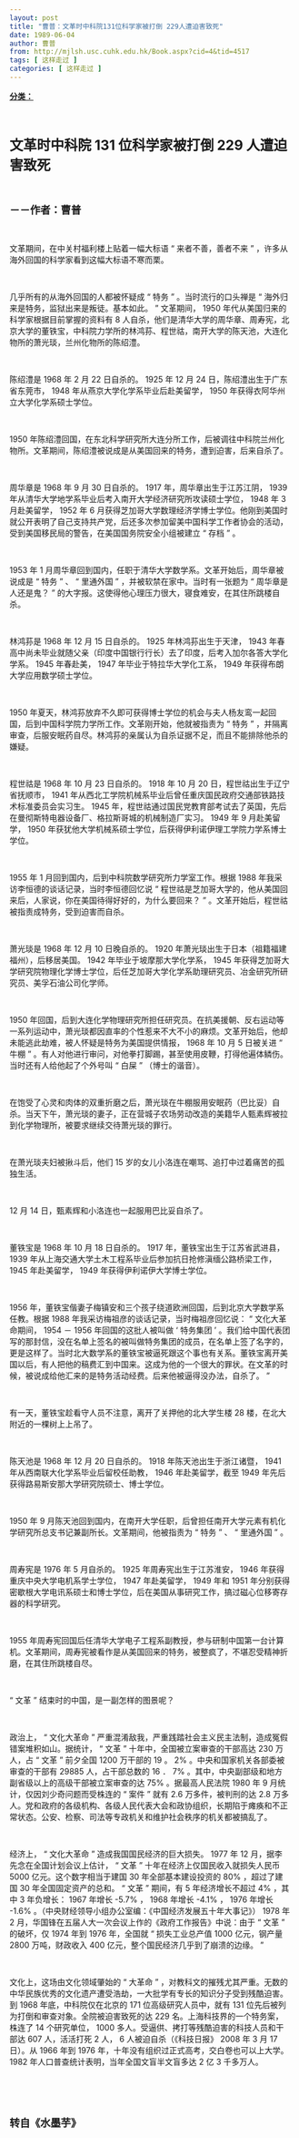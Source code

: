 ```yaml
---
layout: post
title: "曹普：文革时中科院131位科学家被打倒 229人遭迫害致死"
date: 1989-06-04
author: 曹普
from: http://mjlsh.usc.cuhk.edu.hk/Book.aspx?cid=4&tid=4517
tags: [ 这样走过 ]
categories: [ 这样走过 ]
---
```


<div style="margin: 15px 10px 10px 0px;">
 <div>
  <span id="ctl00_ContentPlaceHolder1_chapter1_SubjectLabel" style="font-weight:bold;text-decoration:underline;">
   分类：
  </span>
 </div>
 <p class="p1">
  <b>
   <font size="5">
    <span class="s1">
    </span>
    <br/>
   </font>
  </b>
 </p>
 <p class="p2">
  <b>
   <font size="5">
    <span class="s1" style="">
     文革时中科院
    </span>
    <span class="s2" style="">
     131
    </span>
    <span class="s1" style="">
     位科学家被打倒
    </span>
    <span class="s2" style="">
     229
    </span>
    <span class="s1" style="">
     人遭迫害致死
    </span>
   </font>
  </b>
 </p>
 <p class="p2">
  <span class="s1">
   <b>
    <font size="4">
     <br/>
    </font>
   </b>
  </span>
 </p>
 <p class="p2">
  <b>
   <font size="4">
    <span class="s1">
     －－作者：曹普
    </span>
    <span class="s2">
     <span class="Apple-converted-space">
     </span>
    </span>
   </font>
  </b>
 </p>
 <p class="p1">
  <span class="s1">
  </span>
  <br/>
 </p>
 <p class="p2">
  <span class="s1">
   文革期间，在中关村福利楼上贴着一幅大标语
  </span>
  <span class="s2">
   “
  </span>
  <span class="s1">
   来者不善，善者不来
  </span>
  <span class="s2">
   ”
  </span>
  <span class="s1">
   ，许多从海外回国的科学家看到这幅大标语不寒而栗。
  </span>
 </p>
 <p class="p1">
  <span class="s1">
  </span>
  <br/>
 </p>
 <p class="p2">
  <span class="s1">
   几乎所有的从海外回国的人都被怀疑成
  </span>
  <span class="s2">
   “
  </span>
  <span class="s1">
   特务
  </span>
  <span class="s2">
   ”
  </span>
  <span class="s1">
   。当时流行的口头禅是
  </span>
  <span class="s2">
   “
  </span>
  <span class="s1">
   海外归来是特务，监狱出来是叛徒。基本如此。
  </span>
  <span class="s2">
   ”
  </span>
  <span class="s1">
   文革期间，
  </span>
  <span class="s2">
   1950
  </span>
  <span class="s1">
   年代从美国归来的科学家根据目前掌握的资料有
  </span>
  <span class="s2">
   8
  </span>
  <span class="s1">
   人自杀，他们是清华大学的周华章、周寿宪，北京大学的董铁宝，中科院力学所的林鸿荪、程世祜，南开大学的陈天池，大连化物所的萧光琰，兰州化物所的陈绍澧。
  </span>
 </p>
 <p class="p1">
  <span class="s1">
  </span>
  <br/>
 </p>
 <p class="p2">
  <span class="s1">
   陈绍澧是
  </span>
  <span class="s2">
   1968
  </span>
  <span class="s1">
   年
  </span>
  <span class="s2">
   2
  </span>
  <span class="s1">
   月
  </span>
  <span class="s2">
   22
  </span>
  <span class="s1">
   日自杀的。
  </span>
  <span class="s2">
   1925
  </span>
  <span class="s1">
   年
  </span>
  <span class="s2">
   12
  </span>
  <span class="s1">
   月
  </span>
  <span class="s2">
   24
  </span>
  <span class="s1">
   日，陈绍澧出生于广东省东莞市，
  </span>
  <span class="s2">
   1948
  </span>
  <span class="s1">
   年从燕京大学化学系毕业后赴美留学，
  </span>
  <span class="s2">
   1950
  </span>
  <span class="s1">
   年获得衣阿华州立大学化学系硕士学位。
  </span>
 </p>
 <p class="p1">
  <span class="s1">
  </span>
  <br/>
 </p>
 <p class="p2">
  <span class="s2">
   1950
  </span>
  <span class="s1">
   年陈绍澧回国，在东北科学研究所大连分所工作，后被调往中科院兰州化物所。文革期间，陈绍澧被说成是从美国回来的特务，遭到迫害，后来自杀了。
  </span>
 </p>
 <p class="p1">
  <span class="s1">
  </span>
  <br/>
 </p>
 <p class="p2">
  <span class="s1">
   周华章是
  </span>
  <span class="s2">
   1968
  </span>
  <span class="s1">
   年
  </span>
  <span class="s2">
   9
  </span>
  <span class="s1">
   月
  </span>
  <span class="s2">
   30
  </span>
  <span class="s1">
   日自杀的。
  </span>
  <span class="s2">
   1917
  </span>
  <span class="s1">
   年，周华章出生于江苏江阴，
  </span>
  <span class="s2">
   1939
  </span>
  <span class="s1">
   年从清华大学地学系毕业后考入南开大学经济研究所攻读硕士学位，
  </span>
  <span class="s2">
   1948
  </span>
  <span class="s1">
   年
  </span>
  <span class="s2">
   3
  </span>
  <span class="s1">
   月赴美留学，
  </span>
  <span class="s2">
   1952
  </span>
  <span class="s1">
   年
  </span>
  <span class="s2">
   6
  </span>
  <span class="s1">
   月获得芝加哥大学数理经济学博士学位。他刚到美国时就公开表明了自己支持共产党，后还多次参加留美中国科学工作者协会的活动，受到美国移民局的警告，在美国国务院安全小组被建立
  </span>
  <span class="s2">
   “
  </span>
  <span class="s1">
   存档
  </span>
  <span class="s2">
   ”
  </span>
  <span class="s1">
   。
  </span>
 </p>
 <p class="p1">
  <span class="s1">
  </span>
  <br/>
 </p>
 <p class="p2">
  <span class="s2">
   1953
  </span>
  <span class="s1">
   年
  </span>
  <span class="s2">
   1
  </span>
  <span class="s1">
   月周华章回到国内，任职于清华大学数学系。文革开始后，周华章被说成是
  </span>
  <span class="s2">
   “
  </span>
  <span class="s1">
   特务
  </span>
  <span class="s2">
   ”
  </span>
  <span class="s1">
   、
  </span>
  <span class="s2">
   “
  </span>
  <span class="s1">
   里通外国
  </span>
  <span class="s2">
   ”
  </span>
  <span class="s1">
   ，并被软禁在家中。当时有一张题为
  </span>
  <span class="s2">
   “
  </span>
  <span class="s1">
   周华章是人还是鬼？
  </span>
  <span class="s2">
   ”
  </span>
  <span class="s1">
   的大字报。这使得他心理压力很大，寝食难安，在其住所跳楼自杀。
  </span>
 </p>
 <p class="p1">
  <span class="s1">
  </span>
  <br/>
 </p>
 <p class="p2">
  <span class="s1">
   林鸿荪是
  </span>
  <span class="s2">
   1968
  </span>
  <span class="s1">
   年
  </span>
  <span class="s2">
   12
  </span>
  <span class="s1">
   月
  </span>
  <span class="s2">
   15
  </span>
  <span class="s1">
   日自杀的。
  </span>
  <span class="s2">
   1925
  </span>
  <span class="s1">
   年林鸿荪出生于天津，
  </span>
  <span class="s2">
   1943
  </span>
  <span class="s1">
   年春高中尚未毕业就随父亲（印度中国银行行长）去了印度，后考入加尔各答大学化学系。
  </span>
  <span class="s2">
   1945
  </span>
  <span class="s1">
   年春赴美，
  </span>
  <span class="s2">
   1947
  </span>
  <span class="s1">
   年毕业于特拉华大学化工系，
  </span>
  <span class="s2">
   1949
  </span>
  <span class="s1">
   年获得布朗大学应用数学硕士学位。
  </span>
 </p>
 <p class="p1">
  <span class="s1">
  </span>
  <br/>
 </p>
 <p class="p2">
  <span class="s2">
   1950
  </span>
  <span class="s1">
   年夏天，林鸿荪放弃不久即可获得博士学位的机会与夫人杨友鸾一起回国，后到中国科学院力学所工作。文革刚开始，他就被指责为
  </span>
  <span class="s2">
   “
  </span>
  <span class="s1">
   特务
  </span>
  <span class="s2">
   ”
  </span>
  <span class="s1">
   ，并隔离审查，后服安眠药自尽。林鸿荪的亲属认为自杀证据不足，而且不能排除他杀的嫌疑。
  </span>
 </p>
 <p class="p1">
  <span class="s1">
  </span>
  <br/>
 </p>
 <p class="p2">
  <span class="s1">
   程世祜是
  </span>
  <span class="s2">
   1968
  </span>
  <span class="s1">
   年
  </span>
  <span class="s2">
   10
  </span>
  <span class="s1">
   月
  </span>
  <span class="s2">
   23
  </span>
  <span class="s1">
   日自杀的。
  </span>
  <span class="s2">
   1918
  </span>
  <span class="s1">
   年
  </span>
  <span class="s2">
   10
  </span>
  <span class="s1">
   月
  </span>
  <span class="s2">
   20
  </span>
  <span class="s1">
   日，程世祜出生于辽宁省抚顺市，
  </span>
  <span class="s2">
   1941
  </span>
  <span class="s1">
   年从西北工学院机械系毕业后曾任重庆国民政府交通部铁路技术标准委员会实习生。
  </span>
  <span class="s2">
   1945
  </span>
  <span class="s1">
   年，程世祜通过国民党教育部考试去了英国，先后在曼彻斯特电器设备厂、格拉斯哥城的机械制造厂实习。
  </span>
  <span class="s2">
   1949
  </span>
  <span class="s1">
   年
  </span>
  <span class="s2">
   9
  </span>
  <span class="s1">
   月赴美留学，
  </span>
  <span class="s2">
   1950
  </span>
  <span class="s1">
   年获犹他大学机械系硕士学位，后获得伊利诺伊理工学院力学系博士学位。
  </span>
 </p>
 <p class="p1">
  <span class="s1">
  </span>
  <br/>
 </p>
 <p class="p2">
  <span class="s2">
   1955
  </span>
  <span class="s1">
   年
  </span>
  <span class="s2">
   1
  </span>
  <span class="s1">
   月回到国内，后到中科院数学研究所力学室工作。根据
  </span>
  <span class="s2">
   1988
  </span>
  <span class="s1">
   年我采访李恒德的谈话记录，当时李恒德回忆说
  </span>
  <span class="s2">
   “
  </span>
  <span class="s1">
   程世祜是芝加哥大学的，他从美国回来后，人家说，你在美国待得好好的，为什么要回来？
  </span>
  <span class="s2">
   ”
  </span>
  <span class="s1">
   。文革开始后，程世祜被指责成特务，受到迫害而自杀。
  </span>
 </p>
 <p class="p1">
  <span class="s1">
  </span>
  <br/>
 </p>
 <p class="p2">
  <span class="s1">
   萧光琰是
  </span>
  <span class="s2">
   1968
  </span>
  <span class="s1">
   年
  </span>
  <span class="s2">
   12
  </span>
  <span class="s1">
   月
  </span>
  <span class="s2">
   10
  </span>
  <span class="s1">
   日晚自杀的。
  </span>
  <span class="s2">
   1920
  </span>
  <span class="s1">
   年萧光琰出生于日本（祖籍福建福州），后移居美国。
  </span>
  <span class="s2">
   1942
  </span>
  <span class="s1">
   年毕业于坡摩那大学化学系，
  </span>
  <span class="s2">
   1945
  </span>
  <span class="s1">
   年获得芝加哥大学研究院物理化学博士学位，后任芝加哥大学化学系助理研究员、冶金研究所研究员、美孚石油公司化学师。
  </span>
 </p>
 <p class="p1">
  <span class="s1">
  </span>
  <br/>
 </p>
 <p class="p2">
  <span class="s2">
   1950
  </span>
  <span class="s1">
   年回国，后到大连化学物理研究所担任研究员。在抗美援朝、反右运动等一系列运动中，萧光琰都因直率的个性惹来不大不小的麻烦。文革开始后，他却未能逃此劫难，被人怀疑是特务为美国提供情报，
  </span>
  <span class="s2">
   1968
  </span>
  <span class="s1">
   年
  </span>
  <span class="s2">
   10
  </span>
  <span class="s1">
   月
  </span>
  <span class="s2">
   5
  </span>
  <span class="s1">
   日被关进
  </span>
  <span class="s2">
   “
  </span>
  <span class="s1">
   牛棚
  </span>
  <span class="s2">
   ”
  </span>
  <span class="s1">
   。有人对他进行审问，对他拳打脚踢，甚至使用皮鞭，打得他遍体鳞伤。当时还有人给他起了个外号叫
  </span>
  <span class="s2">
   “
  </span>
  <span class="s1">
   白屎
  </span>
  <span class="s2">
   ”
  </span>
  <span class="s1">
   （博士的谐音）。
  </span>
 </p>
 <p class="p1">
  <span class="s1">
  </span>
  <br/>
 </p>
 <p class="p2">
  <span class="s1">
   在饱受了心灵和肉体的双重折磨之后，萧光琰在牛棚服用安眠药（巴比妥）自杀。当天下午，萧光琰的妻子，正在营城子农场劳动改造的美籍华人甄素辉被拉到化学物理所，被要求继续交待萧光琰的罪行。
  </span>
 </p>
 <p class="p1">
  <span class="s1">
  </span>
  <br/>
 </p>
 <p class="p2">
  <span class="s1">
   在萧光琰夫妇被揪斗后，他们
  </span>
  <span class="s2">
   15
  </span>
  <span class="s1">
   岁的女儿小洛连在嘲骂、追打中过着痛苦的孤独生活。
  </span>
 </p>
 <p class="p1">
  <span class="s1">
  </span>
  <br/>
 </p>
 <p class="p2">
  <span class="s2">
   12
  </span>
  <span class="s1">
   月
  </span>
  <span class="s2">
   14
  </span>
  <span class="s1">
   日，甄素辉和小洛连也一起服用巴比妥自杀了。
  </span>
 </p>
 <p class="p1">
  <span class="s1">
  </span>
  <br/>
 </p>
 <p class="p2">
  <span class="s1">
   董铁宝是
  </span>
  <span class="s2">
   1968
  </span>
  <span class="s1">
   年
  </span>
  <span class="s2">
   10
  </span>
  <span class="s1">
   月
  </span>
  <span class="s2">
   18
  </span>
  <span class="s1">
   日自杀的。
  </span>
  <span class="s2">
   1917
  </span>
  <span class="s1">
   年，董铁宝出生于江苏省武进县，
  </span>
  <span class="s2">
   1939
  </span>
  <span class="s1">
   年从上海交通大学土木工程系毕业后参加抗日抢修滇缅公路桥梁工作，
  </span>
  <span class="s2">
   1945
  </span>
  <span class="s1">
   年赴美留学，
  </span>
  <span class="s2">
   1949
  </span>
  <span class="s1">
   年获得伊利诺伊大学博士学位。
  </span>
 </p>
 <p class="p1">
  <span class="s1">
  </span>
  <br/>
 </p>
 <p class="p2">
  <span class="s2">
   1956
  </span>
  <span class="s1">
   年，董铁宝偕妻子梅镇安和三个孩子绕道欧洲回国，后到北京大学数学系任教。根据
  </span>
  <span class="s2">
   1988
  </span>
  <span class="s1">
   年我采访梅祖彦的谈话记录，当时梅祖彦回忆说：
  </span>
  <span class="s2">
   “
  </span>
  <span class="s1">
   文化大革命期间，
  </span>
  <span class="s2">
   1954
  </span>
  <span class="s1">
   －
  </span>
  <span class="s2">
   1956
  </span>
  <span class="s1">
   年回国的这批人被叫做
  </span>
  <span class="s2">
   ‘
  </span>
  <span class="s1">
   特务集团
  </span>
  <span class="s2">
   ’
  </span>
  <span class="s1">
   。我们给中国代表团写的那封信，没在名单上签名的被叫做特务集团的成员，在名单上签了名字的，更是这样了。当时北大数学系的董铁宝被逼死跟这个事也有关系。董铁宝离开美国以后，有人把他的稿费汇到中国来。这成为他的一个很大的罪状。在文革的时候，被说成给他汇来的是特务活动经费。后来他被逼得没办法，自杀了。
  </span>
  <span class="s2">
   ”
  </span>
 </p>
 <p class="p1">
  <span class="s1">
  </span>
  <br/>
 </p>
 <p class="p2">
  <span class="s1">
   有一天，董铁宝趁看守人员不注意，离开了关押他的北大学生楼
  </span>
  <span class="s2">
   28
  </span>
  <span class="s1">
   楼，在北大附近的一棵树上上吊了。
  </span>
 </p>
 <p class="p1">
  <span class="s1">
  </span>
  <br/>
 </p>
 <p class="p2">
  <span class="s1">
   陈天池是
  </span>
  <span class="s2">
   1968
  </span>
  <span class="s1">
   年
  </span>
  <span class="s2">
   12
  </span>
  <span class="s1">
   月
  </span>
  <span class="s2">
   20
  </span>
  <span class="s1">
   日自杀的。
  </span>
  <span class="s2">
   1918
  </span>
  <span class="s1">
   年陈天池出生于浙江诸暨，
  </span>
  <span class="s2">
   1941
  </span>
  <span class="s1">
   年从西南联大化学系毕业后留校任助教，
  </span>
  <span class="s2">
   1946
  </span>
  <span class="s1">
   年赴美留学，截至
  </span>
  <span class="s2">
   1949
  </span>
  <span class="s1">
   年先后获得路易斯安那大学研究院硕士、博士学位。
  </span>
 </p>
 <p class="p1">
  <span class="s1">
  </span>
  <br/>
 </p>
 <p class="p2">
  <span class="s2">
   1950
  </span>
  <span class="s1">
   年
  </span>
  <span class="s2">
   9
  </span>
  <span class="s1">
   月陈天池回到国内，在南开大学任职，后曾担任南开大学元素有机化学研究所总支书记兼副所长。文革期间，他被指责为
  </span>
  <span class="s2">
   “
  </span>
  <span class="s1">
   特务
  </span>
  <span class="s2">
   ”
  </span>
  <span class="s1">
   、
  </span>
  <span class="s2">
   “
  </span>
  <span class="s1">
   里通外国
  </span>
  <span class="s2">
   ”
  </span>
  <span class="s1">
   。
  </span>
 </p>
 <p class="p1">
  <span class="s1">
  </span>
  <br/>
 </p>
 <p class="p2">
  <span class="s1">
   周寿宪是
  </span>
  <span class="s2">
   1976
  </span>
  <span class="s1">
   年
  </span>
  <span class="s2">
   5
  </span>
  <span class="s1">
   月自杀的。
  </span>
  <span class="s2">
   1925
  </span>
  <span class="s1">
   年周寿宪出生于江苏淮安，
  </span>
  <span class="s2">
   1946
  </span>
  <span class="s1">
   年获得重庆中央大学电机系学士学位，
  </span>
  <span class="s2">
   1947
  </span>
  <span class="s1">
   年赴美留学，
  </span>
  <span class="s2">
   1949
  </span>
  <span class="s1">
   年和
  </span>
  <span class="s2">
   1951
  </span>
  <span class="s1">
   年分别获得密歇根大学电讯系硕士和博士学位，后在美国从事研究工作，搞过磁心位移寄存器的科学研究。
  </span>
 </p>
 <p class="p1">
  <span class="s1">
  </span>
  <br/>
 </p>
 <p class="p2">
  <span class="s2">
   1955
  </span>
  <span class="s1">
   年周寿宪回国后任清华大学电子工程系副教授，参与研制中国第一台计算机。文革期间，周寿宪被看作是从美国回来的特务，被整疯了，不堪忍受精神折磨，在其住所跳楼自尽。
  </span>
 </p>
 <p class="p1">
  <span class="s1">
  </span>
  <br/>
 </p>
 <p class="p2">
  <span class="s2">
   “
  </span>
  <span class="s1">
   文革
  </span>
  <span class="s2">
   ”
  </span>
  <span class="s1">
   结束时的中国，是一副怎样的图景呢？
  </span>
 </p>
 <p class="p1">
  <span class="s1">
  </span>
  <br/>
 </p>
 <p class="p2">
  <span class="s1">
   政治上，
  </span>
  <span class="s2">
   “
  </span>
  <span class="s1">
   文化大革命
  </span>
  <span class="s2">
   ”
  </span>
  <span class="s1">
   严重混淆敌我，严重践踏社会主义民主法制，造成冤假错案堆积如山。据统计，
  </span>
  <span class="s2">
   “
  </span>
  <span class="s1">
   文革
  </span>
  <span class="s2">
   ”
  </span>
  <span class="s1">
   十年中，全国被立案审查的干部高达
  </span>
  <span class="s2">
   230
  </span>
  <span class="s1">
   万人，占
  </span>
  <span class="s2">
   “
  </span>
  <span class="s1">
   文革
  </span>
  <span class="s2">
   ”
  </span>
  <span class="s1">
   前夕全国
  </span>
  <span class="s2">
   1200
  </span>
  <span class="s1">
   万干部的
  </span>
  <span class="s2">
   19
  </span>
  <span class="s1">
   。
  </span>
  <span class="s2">
   2%
  </span>
  <span class="s1">
   。中央和国家机关各部委被审查的干部有
  </span>
  <span class="s2">
   29885
  </span>
  <span class="s1">
   人，占干部总数的
  </span>
  <span class="s2">
   16
  </span>
  <span class="s1">
   ．
  </span>
  <span class="s2">
   7%
  </span>
  <span class="s1">
   。其中，中央副部级和地方副省级以上的高级干部被立案审查的达
  </span>
  <span class="s2">
   75%
  </span>
  <span class="s1">
   。据最高人民法院
  </span>
  <span class="s2">
   1980
  </span>
  <span class="s1">
   年
  </span>
  <span class="s2">
   9
  </span>
  <span class="s1">
   月统计，仅因刘少奇问题而受株连的
  </span>
  <span class="s2">
   “
  </span>
  <span class="s1">
   案件
  </span>
  <span class="s2">
   ”
  </span>
  <span class="s1">
   就有
  </span>
  <span class="s2">
   2.6
  </span>
  <span class="s1">
   万多件，被判刑的达
  </span>
  <span class="s2">
   2.8
  </span>
  <span class="s1">
   万多人。党和政府的各级机构、各级人民代表大会和政协组织，长期陷于瘫痪和不正常状态。公安、检察、司法等专政机关和维护社会秩序的机关都被搞乱了。
  </span>
 </p>
 <p class="p1">
  <span class="s1">
  </span>
  <br/>
 </p>
 <p class="p2">
  <span class="s1">
   经济上，
  </span>
  <span class="s2">
   “
  </span>
  <span class="s1">
   文化大革命
  </span>
  <span class="s2">
   ”
  </span>
  <span class="s1">
   造成我国国民经济的巨大损失。
  </span>
  <span class="s2">
   1977
  </span>
  <span class="s1">
   年
  </span>
  <span class="s2">
   12
  </span>
  <span class="s1">
   月，据李先念在全国计划会议上估计，
  </span>
  <span class="s2">
   “
  </span>
  <span class="s1">
   文革
  </span>
  <span class="s2">
   ”
  </span>
  <span class="s1">
   十年在经济上仅国民收入就损失人民币
  </span>
  <span class="s2">
   5000
  </span>
  <span class="s1">
   亿元。这个数字相当于建国
  </span>
  <span class="s2">
   30
  </span>
  <span class="s1">
   年全部基本建设投资的
  </span>
  <span class="s2">
   80%
  </span>
  <span class="s1">
   ，超过了建国
  </span>
  <span class="s2">
   30
  </span>
  <span class="s1">
   年全国固定资产的总和。
  </span>
  <span class="s2">
   “
  </span>
  <span class="s1">
   文革
  </span>
  <span class="s2">
   ”
  </span>
  <span class="s1">
   期间，有
  </span>
  <span class="s2">
   5
  </span>
  <span class="s1">
   年经济增长不超过
  </span>
  <span class="s2">
   4%
  </span>
  <span class="s1">
   ，其中
  </span>
  <span class="s2">
   3
  </span>
  <span class="s1">
   年负增长：
  </span>
  <span class="s2">
   1967
  </span>
  <span class="s1">
   年增长
  </span>
  <span class="s2">
   -5.7%
  </span>
  <span class="s1">
   ，
  </span>
  <span class="s2">
   1968
  </span>
  <span class="s1">
   年增长
  </span>
  <span class="s2">
   -4.1%
  </span>
  <span class="s1">
   ，
  </span>
  <span class="s2">
   1976
  </span>
  <span class="s1">
   年增长
  </span>
  <span class="s2">
   -1.6%
  </span>
  <span class="s1">
   。（中央财经领导小组办公室编：《中国经济发展五十年大事记》）
  </span>
  <span class="s2">
   1978
  </span>
  <span class="s1">
   年
  </span>
  <span class="s2">
   2
  </span>
  <span class="s1">
   月，华国锋在五届人大一次会议上作的《政府工作报告》中说：由于
  </span>
  <span class="s2">
   “
  </span>
  <span class="s1">
   文革
  </span>
  <span class="s2">
   ”
  </span>
  <span class="s1">
   的破坏，仅
  </span>
  <span class="s2">
   1974
  </span>
  <span class="s1">
   年到
  </span>
  <span class="s2">
   1976
  </span>
  <span class="s1">
   年，全国就
  </span>
  <span class="s2">
   “
  </span>
  <span class="s1">
   损失工业总产值
  </span>
  <span class="s2">
   1000
  </span>
  <span class="s1">
   亿元，钢产量
  </span>
  <span class="s2">
   2800
  </span>
  <span class="s1">
   万吨，财政收入
  </span>
  <span class="s2">
   400
  </span>
  <span class="s1">
   亿元，整个国民经济几乎到了崩溃的边缘。
  </span>
  <span class="s2">
   ”
  </span>
 </p>
 <p class="p1">
  <span class="s1">
  </span>
  <br/>
 </p>
 <p class="p2">
  <span class="s1">
   文化上，这场由文化领域肇始的
  </span>
  <span class="s2">
   “
  </span>
  <span class="s1">
   大革命
  </span>
  <span class="s2">
   ”
  </span>
  <span class="s1">
   ，对教科文的摧残尤其严重。无数的中华民族优秀的文化遗产遭受浩劫，一大批学有专长的知识分子受到残酷迫害。到
  </span>
  <span class="s2">
   1968
  </span>
  <span class="s1">
   年底，中科院仅在北京的
  </span>
  <span class="s2">
   171
  </span>
  <span class="s1">
   位高级研究人员中，就有
  </span>
  <span class="s2">
   131
  </span>
  <span class="s1">
   位先后被列为打倒和审查对象。全院被迫害致死的达
  </span>
  <span class="s2">
   229
  </span>
  <span class="s1">
   名。上海科技界的一个特务案，株连了
  </span>
  <span class="s2">
   14
  </span>
  <span class="s1">
   个研究单位，
  </span>
  <span class="s2">
   1000
  </span>
  <span class="s1">
   多人。受逼供、拷打等残酷迫害的科技人员和干部达
  </span>
  <span class="s2">
   607
  </span>
  <span class="s1">
   人，活活打死
  </span>
  <span class="s2">
   2
  </span>
  <span class="s1">
   人，
  </span>
  <span class="s2">
   6
  </span>
  <span class="s1">
   人被迫自杀（《科技日报》
  </span>
  <span class="s2">
   2008
  </span>
  <span class="s1">
   年
  </span>
  <span class="s2">
   3
  </span>
  <span class="s1">
   月
  </span>
  <span class="s2">
   17
  </span>
  <span class="s1">
   日）。从
  </span>
  <span class="s2">
   1966
  </span>
  <span class="s1">
   年到
  </span>
  <span class="s2">
   1976
  </span>
  <span class="s1">
   年，十年没有组织过正式高考，交白卷也可以上大学。
  </span>
  <span class="s2">
   1982
  </span>
  <span class="s1">
   年人口普查统计表明，当年全国文盲半文盲多达
  </span>
  <span class="s2">
   2
  </span>
  <span class="s1">
   亿
  </span>
  <span class="s2">
   3
  </span>
  <span class="s1">
   千多万人。
  </span>
 </p>
 <p class="p1">
  <b>
   <font size="4">
    <span class="s1">
    </span>
    <br/>
   </font>
  </b>
 </p>
 <p class="p1">
  <b>
   <font size="4">
    <span class="s1">
    </span>
    <br/>
   </font>
  </b>
 </p>
 <p class="p2">
  <span class="s1">
   <b>
    <font size="4">
     转自《水墨芋》
    </font>
   </b>
  </span>
 </p>
</div>


